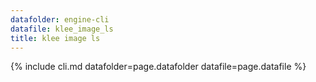 ```yaml
---
datafolder: engine-cli
datafile: klee_image_ls
title: klee image ls
---
```

{% include cli.md datafolder=page.datafolder datafile=page.datafile %}
